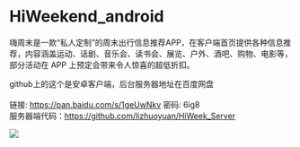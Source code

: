 # HiWeekend_android
嗨周末是一款“私人定制”的周末出行信息推荐APP，在客户端首页提供各种信息推荐，内容涵盖运动、话剧、音乐会、读书会、展览、户外、酒吧、购物、电影等，部分活动在 APP 上预定会带来令人惊喜的超低折扣。

github上的这个是安卓客户端，后台服务器地址在百度网盘<br>  
链接: https://pan.baidu.com/s/1geUwNkv 密码: 6ig8<br>
服务器端代码：https://github.com/lizhuoyuan/HiWeek_Server

![](http://files.xmgc360.com/%E6%9D%B0%E7%B1%B3%E8%AF%BA2016-04-14-14-02-40a.png)
